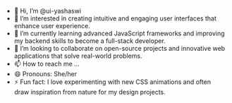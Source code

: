 - 👋 Hi, I’m @ui-yashaswi
- 👀  I’m interested in creating intuitive and engaging user interfaces that enhance user experience.
- 🌱  I’m currently learning advanced JavaScript frameworks and improving my backend skills to become a full-stack developer.
- 💞️ I’m looking to collaborate on open-source projects and innovative web applications that solve real-world problems.
- 📫 How to reach me ...
- 😄 Pronouns: She/her
- ⚡ Fun fact: I love experimenting with new CSS animations and often draw inspiration from nature for my design projects.

<!---
ui-yashaswi/ui-yashaswi is a ✨ special ✨ repository because its `README.md` (this file) appears on your GitHub profile.
You can click the Preview link to take a look at your changes.
--->
